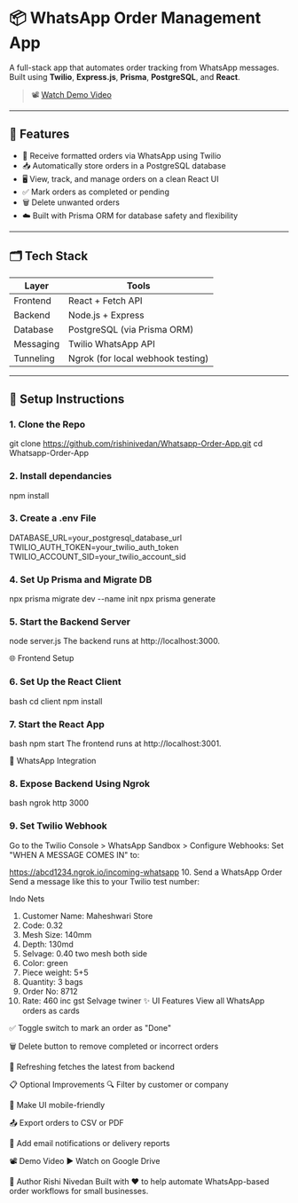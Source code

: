 # 📦 WhatsApp Order Management App

A full-stack app that automates order tracking from WhatsApp messages.  
Built using **Twilio**, **Express.js**, **Prisma**, **PostgreSQL**, and **React**.

> 📽️ [Watch Demo Video](https://drive.google.com/file/d/1n2qeJ_LSA4FDnknylM1IOYOzwpfumAGH/view?usp=drive_link)

---

## 🔧 Features

- 📲 Receive formatted orders via WhatsApp using Twilio
- 📥 Automatically store orders in a PostgreSQL database
- 🖥️ View, track, and manage orders on a clean React UI
- ✅ Mark orders as completed or pending
- 🗑️ Delete unwanted orders
- ☁️ Built with Prisma ORM for database safety and flexibility

---

## 🗂️ Tech Stack

| Layer         | Tools                             |
|--------------|------------------------------------|
| Frontend      | React + Fetch API                 |
| Backend       | Node.js + Express                 |
| Database      | PostgreSQL (via Prisma ORM)       |
| Messaging     | Twilio WhatsApp API               |
| Tunneling     | Ngrok (for local webhook testing) |

---

## 🚀 Setup Instructions

### 1. Clone the Repo


git clone https://github.com/rishinivedan/Whatsapp-Order-App.git
cd Whatsapp-Order-App

### 2. Install dependancies
npm install

### 3. Create a .env File
DATABASE_URL=your_postgresql_database_url
TWILIO_AUTH_TOKEN=your_twilio_auth_token
TWILIO_ACCOUNT_SID=your_twilio_account_sid

### 4. Set Up Prisma and Migrate DB
npx prisma migrate dev --name init
npx prisma generate

### 5. Start the Backend Server
node server.js
The backend runs at http://localhost:3000.

🌐 Frontend Setup

### 6. Set Up the React Client
bash
cd client
npm install

### 7. Start the React App
bash
npm start
The frontend runs at http://localhost:3001.

📲 WhatsApp Integration

### 8. Expose Backend Using Ngrok
bash
ngrok http 3000

### 9. Set Twilio Webhook
Go to the Twilio Console > WhatsApp Sandbox > Configure Webhooks:
Set "WHEN A MESSAGE COMES IN" to:

https://abcd1234.ngrok.io/incoming-whatsapp
10. Send a WhatsApp Order
Send a message like this to your Twilio test number:

Indo Nets
1. Customer Name: Maheshwari Store
2. Code: 0.32
3. Mesh Size: 140mm
4. Depth: 130md
5. Selvage: 0.40 two mesh both side
6. Color: green
7. Piece weight: 5+5
8. Quantity: 3 bags
9. Order No: 8712
10. Rate: 460 inc gst
Selvage twiner
✨ UI Features
View all WhatsApp orders as cards

✅ Toggle switch to mark an order as "Done"

🗑️ Delete button to remove completed or incorrect orders

🔄 Refreshing fetches the latest from backend

📋 Optional Improvements
🔍 Filter by customer or company

📱 Make UI mobile-friendly

📤 Export orders to CSV or PDF

🔔 Add email notifications or delivery reports

📽 Demo Video
▶️ Watch on Google Drive

👤 Author
Rishi Nivedan
Built with ❤️ to help automate WhatsApp-based order workflows for small businesses.



